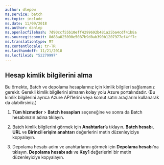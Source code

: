 ```yaml
---
author: dlepow
ms.service: batch
ms.topic: include
ms.date: 11/09/2018
ms.author: danlep
ms.openlocfilehash: 7d90ccf55b10eff4299692b481a25ba4cdf41b8a
ms.sourcegitcommit: 8d88a025090e5087b9d0ab390b1207977ef4ff7c
ms.translationtype: MT
ms.contentlocale: tr-TR
ms.lasthandoff: 11/21/2018
ms.locfileid: "52279997"
---
```

## <a name="get-account-credentials"></a>Hesap kimlik bilgilerini alma

Bu örnekte, Batch ve depolama hesaplarınız için kimlik bilgileri sağlamanız gerekir. Gerekli kimlik bilgilerini almanın kolay yolu Azure portalındadır. (Bu kimlik bilgilerini ayrıca Azure API'lerini veya komut satırı araçlarını kullanarak da alabilirsiniz.)

1. **Tüm hizmetler** > **Batch hesapları** seçeneğine ve sonra da Batch hesabınızın adına tıklayın.

2. Batch kimlik bilgilerini görmek için **Anahtarlar**’a tıklayın. **Batch hesabı**, **URL** ve **Birincil erişim anahtarı** değerlerini metin düzenleyiciye kopyalayın.

3. Depolama hesabı adını ve anahtarlarını görmek için **Depolama hesabı**’na tıklayın. **Depolama hesabı adı** ve **Key1** değerlerini bir metin düzenleyiciye kopyalayın.
